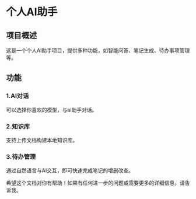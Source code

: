 # 个人AI助手

## 项目概述
这是一个个人AI助手项目，提供多种功能，如智能问答、笔记生成、待办事项管理等。

## 功能
### 1.AI对话
可以选择你喜欢的模型，与ai助手对话。

### 2.知识库
支持上传文档构建本地知识库。

### 3.待办管理
通过自然语言与AI交互，即可快速完成笔记的增删改查。

希望这个文档对你有帮助！如果有任何进一步的问题或需要更多的详细信息，请告诉我。
